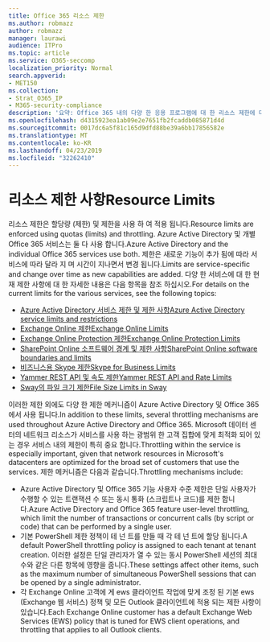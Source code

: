 ```yaml
---
title: Office 365 리소스 제한
ms.author: robmazz
author: robmazz
manager: laurawi
audience: ITPro
ms.topic: article
ms.service: O365-seccomp
localization_priority: Normal
search.appverid:
- MET150
ms.collection:
- Strat_O365_IP
- M365-security-compliance
description: '요약: Office 365 내의 다양 한 응용 프로그램에 대 한 리소스 제한에 대해 설명 합니다.'
ms.openlocfilehash: d4315923ea1ab09e2e7651fb2fcaddb085871d4d
ms.sourcegitcommit: 0017dc6a5f81c165d9dfd88be39a6bb17856582e
ms.translationtype: MT
ms.contentlocale: ko-KR
ms.lasthandoff: 04/23/2019
ms.locfileid: "32262410"
---
```

# <a name="resource-limits"></a><span data-ttu-id="02f45-103">리소스 제한 사항</span><span class="sxs-lookup"><span data-stu-id="02f45-103">Resource Limits</span></span>

<span data-ttu-id="02f45-104">리소스 제한은 할당량 (제한) 및 제한을 사용 하 여 적용 됩니다.</span><span class="sxs-lookup"><span data-stu-id="02f45-104">Resource limits are enforced using quotas (limits) and throttling.</span></span> <span data-ttu-id="02f45-105">Azure Active Directory 및 개별 Office 365 서비스는 둘 다 사용 합니다.</span><span class="sxs-lookup"><span data-stu-id="02f45-105">Azure Active Directory and the individual Office 365 services use both.</span></span> <span data-ttu-id="02f45-106">제한은 새로운 기능이 추가 됨에 따라 서비스에 따라 달라 지 며 시간이 지나면서 변경 됩니다.</span><span class="sxs-lookup"><span data-stu-id="02f45-106">Limits are service-specific and change over time as new capabilities are added.</span></span> <span data-ttu-id="02f45-107">다양 한 서비스에 대 한 현재 제한 사항에 대 한 자세한 내용은 다음 항목을 참조 하십시오.</span><span class="sxs-lookup"><span data-stu-id="02f45-107">For details on the current limits for the various services, see the following topics:</span></span>
- [<span data-ttu-id="02f45-108">Azure Active Directory 서비스 제한 및 제한 사항</span><span class="sxs-lookup"><span data-stu-id="02f45-108">Azure Active Directory service limits and restrictions</span></span>](https://msdn.microsoft.com/en-us/library/azure/dn764971.aspx)
- [<span data-ttu-id="02f45-109">Exchange Online 제한</span><span class="sxs-lookup"><span data-stu-id="02f45-109">Exchange Online Limits</span></span>](https://technet.microsoft.com/en-us/library/exchange-online-limits.aspx)
- [<span data-ttu-id="02f45-110">Exchange Online Protection 제한</span><span class="sxs-lookup"><span data-stu-id="02f45-110">Exchange Online Protection Limits</span></span>](https://technet.microsoft.com/en-us/library/exchange-online-protection-limits.aspx)
- [<span data-ttu-id="02f45-111">SharePoint Online 소프트웨어 경계 및 제한 사항</span><span class="sxs-lookup"><span data-stu-id="02f45-111">SharePoint Online software boundaries and limits</span></span>](https://support.office.com/article/SharePoint-Online-software-boundaries-and-limits-8F34FF47-B749-408B-ABC0-B605E1F6D498)
- [<span data-ttu-id="02f45-112">비즈니스용 Skype 제한</span><span class="sxs-lookup"><span data-stu-id="02f45-112">Skype for Business Limits</span></span>](https://technet.microsoft.com/en-us/library/skype-for-business-online-limits.aspx)
- [<span data-ttu-id="02f45-113">Yammer REST API 및 속도 제한</span><span class="sxs-lookup"><span data-stu-id="02f45-113">Yammer REST API and Rate Limits</span></span>](https://developer.yammer.com/docs/rest-api-rate-limits)
- [<span data-ttu-id="02f45-114">Sway의 파일 크기 제한</span><span class="sxs-lookup"><span data-stu-id="02f45-114">File Size Limits in Sway</span></span>](https://support.office.com/article/File-size-limits-in-Sway-4db21bc6-b42b-499f-9272-66e089db109f)

<span data-ttu-id="02f45-115">이러한 제한 외에도 다양 한 제한 메커니즘이 Azure Active Directory 및 Office 365에서 사용 됩니다.</span><span class="sxs-lookup"><span data-stu-id="02f45-115">In addition to these limits, several throttling mechanisms are used throughout Azure Active Directory and Office 365.</span></span> <span data-ttu-id="02f45-116">Microsoft 데이터 센터의 네트워크 리소스가 서비스를 사용 하는 광범위 한 고객 집합에 맞게 최적화 되어 있는 경우 서비스 내의 제한이 특히 중요 합니다.</span><span class="sxs-lookup"><span data-stu-id="02f45-116">Throttling within the service is especially important, given that network resources in Microsoft's datacenters are optimized for the broad set of customers that use the services.</span></span> <span data-ttu-id="02f45-117">제한 메커니즘은 다음과 같습니다.</span><span class="sxs-lookup"><span data-stu-id="02f45-117">Throttling mechanisms include:</span></span>
- <span data-ttu-id="02f45-118">Azure Active Directory 및 Office 365 기능 사용자 수준 제한은 단일 사용자가 수행할 수 있는 트랜잭션 수 또는 동시 통화 (스크립트나 코드)를 제한 합니다.</span><span class="sxs-lookup"><span data-stu-id="02f45-118">Azure Active Directory and Office 365 feature user-level throttling, which limit the number of transactions or concurrent calls (by script or code) that can be performed by a single user.</span></span>
- <span data-ttu-id="02f45-119">기본 PowerShell 제한 정책이 테 넌 트를 만들 때 각 테 넌 트에 할당 됩니다.</span><span class="sxs-lookup"><span data-stu-id="02f45-119">A default PowerShell throttling policy is assigned to each tenant at tenant creation.</span></span> <span data-ttu-id="02f45-120">이러한 설정은 단일 관리자가 열 수 있는 동시 PowerShell 세션의 최대 수와 같은 다른 항목에 영향을 줍니다.</span><span class="sxs-lookup"><span data-stu-id="02f45-120">These settings affect other items, such as the maximum number of simultaneous PowerShell sessions that can be opened by a single administrator.</span></span>
- <span data-ttu-id="02f45-121">각 Exchange Online 고객에 게 ews 클라이언트 작업에 맞게 조정 된 기본 ews (Exchange 웹 서비스) 정책 및 모든 Outlook 클라이언트에 적용 되는 제한 사항이 있습니다.</span><span class="sxs-lookup"><span data-stu-id="02f45-121">Each Exchange Online customer has a default Exchange Web Services (EWS) policy that is tuned for EWS client operations, and throttling that applies to all Outlook clients.</span></span>
